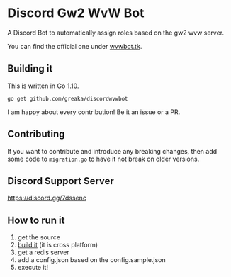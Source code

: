 # Discord Gw2 WvW Bot
A Discord Bot to automatically assign roles based on the gw2 wvw server.

You can find the official one under [wvwbot.tk](https://wvwbot.tk).

## Building it
This is written in Go 1.10.

```go get github.com/greaka/discordwvwbot```

I am happy about every contribution! Be it an issue or a PR.

## Contributing
If you want to contribute and introduce any breaking changes, then add some code to `migration.go` to have it not break on older versions.

## Discord Support Server
https://discord.gg/7dssenc

## How to run it

1. get the source
2. [build it](#building-it) (it is cross platform)
3. get a redis server
4. add a config.json based on the config.sample.json
5. execute it!
